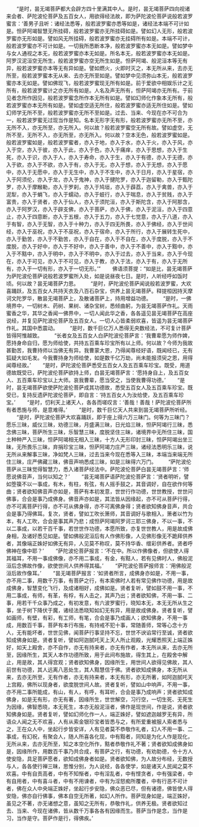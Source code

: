 <!-- { "loadSidebar": true } -->
　　“是时，昙无竭菩萨都大会辟方四十里满其中人。是时，昙无竭菩萨四向视诸来会者、萨陀波伦菩萨及五百女人，用欲得经法故，即为萨陀波伦菩萨说般若波罗蜜言：‘善男子且听：诸经法悉等，般若波罗蜜亦悉等如是，诸经法本端不可计如是。怛萨阿竭智慧无所挂碍，般若波罗蜜亦无所挂碍如是。譬如幻人无形，般若波罗蜜亦无形如是。譬如风无所挂碍，般若波罗蜜亦无挂碍所有如是。本端不可计，般若波罗蜜亦不可计如是。一切我所悉断本净，般若波罗蜜亦本无如是。譬如梦中与女人通视之本无，般若波罗蜜亦本无如是。所名本无，般若波罗蜜亦本无如是。阿罗汉泥洹空无所生，般若波罗蜜亦空无所生如是。怛萨阿竭、般泥洹本等无有异，般若波罗蜜亦本等无有异如是。譬如燃火，火即时灭之，本无所从来，去亦无所至，般若波罗蜜本无从来、去亦无所至如是。譬如梦中见须弥山本无，般若波罗蜜亦本无如是。譬如佛现飞，般若波罗蜜现无所有如是。前于爱欲中相娱乐计之无所有，般若波罗蜜计之亦无所有如是。人名及声无所有，怛萨阿竭亦无所有。于前见者念所作因见，般若波罗蜜念所作本无所有如是。譬如幻师化作象本无所有，般若波罗蜜亦本无所有如是。譬如虚空适无所住，般若波罗蜜亦适无所住如是。譬如幻师学无所不至，般若波罗蜜亦无所不至如是。过去、当来、今现在亦不可合为一，般若波罗蜜无过现当作是知。名本无形字无有形，般若波罗蜜亦无所不至，亦无所不入，亦无所至，亦无所入。何以故？般若波罗蜜空无所有故。譬如虚空，无所不至，无所不入，亦无所至，亦无所入。何以故？空本无色，般若波罗蜜如是。般若波罗蜜如是，般若波罗蜜者，亦入于地，亦入于水，亦入于火，亦入于风，亦入于空，亦入于彼，亦入于此，亦入于色，亦入于痛痒，亦入于思想，亦入于生死，亦入于识，亦入于人，亦入于寿命，亦入于生，亦入于有德，亦入于无德，亦入于欲，亦入于不欲，亦入于有，亦入于无，亦入于想，亦入于无想，亦入于愿中，亦入于无愿中，亦入于无生中，亦入于不生中，亦入于日月，亦入于星宿，亦入于阿须伦，亦入于龙，亦入于鬼神，亦入于揵陀罗，亦入于迦留勒，亦入于甄陀罗，亦入于摩睺勒，亦入于罗刹，亦入于鸠垣，亦入于薜荔，亦入于禽兽，亦入于泥犁，亦入于蜎飞，亦入于蠕动，亦入于蚑行，亦入于喘息，亦入于贫贱，亦入于富贵，亦入于贤者，亦入于仙人，亦入于须陀洹，亦入于斯陀含，亦入于阿那含，亦入于阿罗汉，亦入于辟支佛，亦入于菩萨，亦入于佛，亦入于泥洹，亦入于四意止，亦入于四意断，亦入于五根，亦入于五力，亦入于七觉意，亦入于八道，亦入于有智，亦入于无智，亦入于十种力，亦入于四无所畏，亦入于佛经，亦入于世间经，亦入于巫祝，亦入于不巫祝，亦入于宿命，亦入于所行，亦入于展转生死中，亦入于勤苦，亦入于不勤苦，亦入于自在，亦入于不自在，亦入于度脱，亦入于不度脱，亦入于好中，亦入于不好中，亦入于善中，亦入于不善中，亦入于黠中，亦入于不黠中，亦入于明中，亦入于不明中，亦入于过去，亦入于当来，亦入于今现在，亦入于可见，亦入于不可见，亦入于教，亦入于法，亦入于有，亦入于无所有，亦入于一切有形，亦入于一切无形。’”
　　佛语须菩提：“如是比，昙无竭菩萨为萨陀波伦菩萨说般若波罗蜜所入处，如是说昼夜七日。是时，人听经呼如饭时顷。何以故？昙无竭菩萨力恩。
　　“是时，萨陀波伦菩萨闻说般若波罗蜜，大欢喜踊跃，及五百女人共持天衣及八百石杂宝，供养上昙无竭菩萨。释提桓因持天摩诃文陀罗华，散昙无竭菩萨上，及散诸菩萨上，持用增益功德。
　　“是时，一佛境界中，一切树木、药树、果树、诸杂宝树，悉倾曲躬，为昙无竭菩萨作礼。天雨蜜香之华，其华之香闻一佛界中，一切人闻此华之香，各各遥见昙无竭菩萨在高座说经，并复见萨陀波伦菩萨及五百女人。一切人心皆柔弱欢喜，皆遥为昙无竭菩萨作礼。其国中悉震动。
　　“是时，数千巨亿万人悉得无央数经法，不可复计菩萨皆得阿惟越致。
　　“长者女及五百女人白萨陀波伦菩萨言：‘我曹辈愿为师作婢，愿持身命自归，愿为师给使，共持五百乘车珍宝所有以上师。何以故？今师为我故甚勤苦，我曹持师以当佛无有异。我曹蒙大恩，乃得闻尊经好语，既闻经已，无有狐疑大如毛发。今我曹持身为师给使，如是数千亿万劫，尚未能报须臾之恩，用得闻尊经故。’
　　“是时，萨陀波伦菩萨悉受五百女人及五百乘车珍宝。既受，用道德故既受已，萨陀波伦菩萨欲持上师，白昙无竭菩萨言：‘愿持身自上，及五百女人、五百乘车珍宝以上大师。哀我曹辈，愿当受之，当使我曹得功德。’
　　“是时，昙无竭菩萨欲使萨陀波伦菩萨成其功德故，悉受五百女人及五百乘车珍宝。既受已，复持反遗萨陀波伦菩萨，即自言：‘持五百女人为汝给使，及五百乘车珍宝。’
　　“是时，忉利天上诸天人，各各而嗟叹言：‘善哉！善哉！萨陀波伦菩萨所有者悉施与师，是意难得。’
　　“是时，数千巨亿天人共来到昙无竭菩萨所听经。
　　“是时，萨陀波伦菩萨大欢喜踊跃，即于座上得六万三昧门。何等为三昧门？愿乐三昧，威仪三昧，劝德三昧，月盛满三昧，日光焰三昧，怛萨阿竭行三昧，悉念佛三昧，菩萨所生三昧，乐智慧三昧，度脱坚住三昧，诸境界中无所住三昧，国土种种严入三昧，怛萨阿竭相无相入三昧，十方人无形印封三昧，怛萨阿竭出坐三昧，无所畏乐三昧，弃捐珍宝三昧，怛萨阿竭力庄严三昧，诸经法悉明乐三昧，说无所从来解事三昧，净如梵人三昧，过去当来今现在悉等入三昧，本端当来端无所住三昧，庄严佛藏三昧，佛音声响悉成三昧，如是三昧得六万门。
　　“萨陀波伦菩萨从三昧觉得智慧力，悉入诸菩萨经法中。萨陀波伦菩萨白昙无竭菩萨言：‘师愿说佛音声，当何以知之？’
　　“昙无竭菩萨语萨陀波伦菩萨言：‘贤者明听，譬如箜篌不以一事成，有木，有柱，有弦，有人摇手鼓之，其音调好，自在欲作何等曲；贤者欲知佛音声亦如是，菩萨有本初发意，世世行作功德，世世教授，世世问佛事，合会是事乃成佛身。佛音声亦如是，其法皆从因缘起，亦不可从菩萨行得，亦不可离菩萨行得，亦不可从佛身得，亦不可离佛身得；贤者欲知佛身音声，共合会是事乃得佛耳。复次，贤者，譬如工吹长箫师，其音调好与歌相入，箫者以竹为本，有人工吹，合会是事其声乃悲；成怛萨阿竭阿罗诃三耶三佛身，不以一事，不以二事成，以若干百千事，若世世作功德，本愿所致，亦复世世教人，用是故成佛身相，及诸好悉见如是。譬如佛般泥洹后有人作佛形像，人见佛形像无不跪拜供养者，其像端正姝好如佛无有异，人见莫不称叹，莫不持华香、缯彩供养者。贤者呼佛神在像中耶？’
　　“萨陀波伦菩萨报言：‘不在中。所以作佛像者，但欲使人得其福耳，不用一事成佛像，亦不用二事成，有金，有黠人，若有见佛时人，佛般泥洹后念佛故作像，欲使世间人供养得其福。’
　　“萨陀波伦菩萨报师言：‘用佛般泥洹后故作像耳。’
　　“昙无竭菩萨报言：‘如贤者所言，成佛身亦如是，不用一事，亦不用二事，用数千万事，有菩萨之行，有本索佛时人若有常见佛作功德，用是故成佛身，智慧变化飞行，及成诸相好，成佛如是。贤者复听，譬如鼓不用一事，不用二事成，有师，有革，有桴，有人击之，其声乃出；贤者欲知佛，不用一事、二事，用若干千众事乃成之，有初发意，有六波罗蜜行，晓知本无，本无无所从生之事，坐于树下降伏于魔，诸经法悉晓知如幻无有异，用是故成佛身。贤者复听，譬如画师，有壁，有彩，有工师，有笔，合会是事乃成画人；欲知佛身，不用一事成，用数百千事，菩萨有本行布施，有持戒不犯十事，常随善师，常等心念十方人，无有能坏者，世世见佛，闻菩萨行事坚持不忘，世世不谀谄常行至诚，贤者欲知成佛身如是。贤者复听，譬如阿迦腻吒天上天人所止观殿，光耀悉照天上端正姝好，如天上殿舍，亦不自作，亦无有持来者，亦无有作者，本无所从来，去亦无所至，因缘所生，其天人本作功德所致，用于此间布施故，得生其上，在殿舍中解止，用是故，其人得宫观；贤者欲知佛身，因缘所生，用世间人欲得见佛故，其人前世有功德，其人远离八恶处生，其人黠慧信于佛。贤者欲知成佛身，本无所从来，去亦无所至，无有作者，亦无有持来者，本无有形，亦无所著，如阿迦腻吒天上宫殿，佛所以现身者，欲度脱世间人故。贤者复听，譬如山中响声，不用一事，亦不用二事所能成，有山，有人，有呼，有耳听，合会是事乃成响声；贤者欲知成佛身，如是无有形，亦无有著，因缘所生，世世解空，习行空，一切生死、无死生为因缘，佛智悉晓，本无死生，本亦无般泥洹者，佛作是现世间，作是说，贤者欲知佛身如是。贤者复听，譬如幻师化作一人，端正姝好，譬如遮迦越罗无有异，所语众人闻之无不欢喜，人有从索金银珍宝者皆悉与之，有所爱重被服人索者悉与之，王在众人中，坐起行步皆安详，人有见者莫不恭敬作礼者，幻人不用一事、二事成，有幻祝，有聚会人，随人所喜各化现，中有黠者，同知是为化人作是现化，无所从来，去亦无所至，知之本空化所作，黠者恭敬作礼不著；贤者欲知成佛身如是，因缘所作，用数百千事乃共合成，有菩萨之行，有功德，有劝助德，令十方人使安隐，具足菩萨愿者，欲知成佛身者如是。贤者欲知佛，为人故分布经，无数授与人，各各使行禅三昧，思惟分别，为人说经，各各使学，如是诸天人民闻之莫不欢喜。中有自贡高者，中有不知惭者，中有淫乱者，中有悭贪者，中有强梁者，中有自用者，中有喜斗者，中有不用谏者，中有为淫怒痴所覆者，中有行恶不可计者，佛在众人中央端正姝好，坐起行步安隐，佛众恶已尽，但有诸德，佛皆使人得安隐，佛亦自行佛事，佛本自空无所著，如幻人所作。菩萨现身如是，端正姝好，虽见之不著，亦无诸想之意，虽知之无所有，恭敬作礼，供养无极。贤者欲知过去、当来、今现在诸佛，皆从数千万事各各有因缘而生。菩萨当作是念，当作是习，当作是守。菩萨作是行，得佛疾。’
